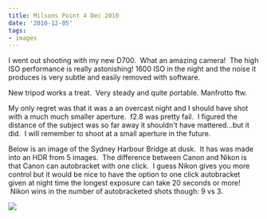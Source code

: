 ```yaml
---
title: Milsons Point 4 Dec 2010
date: '2010-12-05'
tags:
- images
---
```


I went out shooting with my new D700.  What an amazing camera!  The high ISO performance is really astonishing! 1600 ISO in the night and the noise it produces is very subtle and easily removed with software.

New tripod works a treat.  Very steady and quite portable. Manfrotto ftw.

My only regret was that it was a an overcast night and I should have shot with a much much smaller aperture.  f2.8 was pretty fail.  I figured the distance of the subject was so far away it shouldn't have mattered...but it did.  I will remember to shoot at a small aperture in the future.

Below is an image of the Sydney Harbour Bridge at dusk.  It has was made into an HDR from 5 images.  The difference between Canon and Nikon is that Canon can autobracket with one click.  I guess Nikon gives you more control but it would be nice to have the option to one click autobracket given at night time the longest exposure can take 20 seconds or more!  Nikon wins in the number of autobracketed shots though: 9 vs 3.

![][image-1]

[image-1]:	/images/2010/12/2010-12-04-at-20-43-58-dsc_0153and4more_tonemapped.jpg